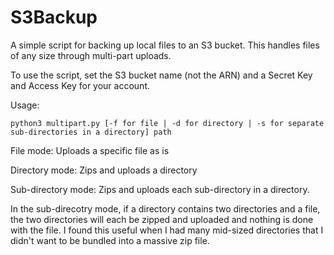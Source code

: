 # S3Backup
A simple script for backing up local files to an S3 bucket.  This handles files of any size through multi-part uploads.

To use the script, set the S3 bucket name (not the ARN) and a Secret Key and Access Key for your account.

Usage:
```
python3 multipart.py [-f for file | -d for directory | -s for separate sub-directories in a directory] path
```

File mode: Uploads a specific file as is

Directory mode: Zips and uploads a directory

Sub-directory mode: Zips and uploads each sub-directory in a directory.  

In the sub-direcotry mode, if a directory contains two directories and a file, the two directories will each be zipped and uploaded and nothing is done with the file.  I found this useful when I had many mid-sized directories that I didn't want to be bundled into a massive zip file.



